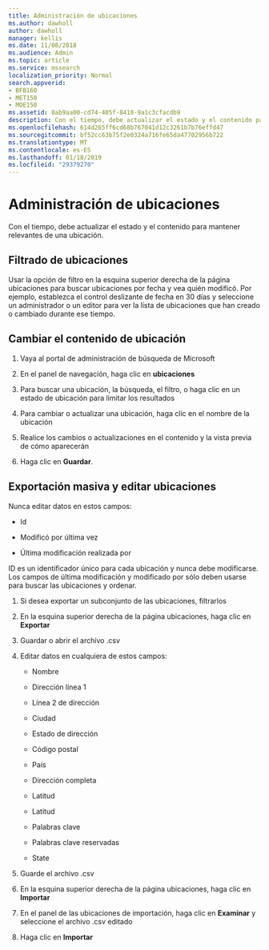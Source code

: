 ```yaml
---
title: Administración de ubicaciones
ms.author: dawholl
author: dawholl
manager: kellis
ms.date: 11/08/2018
ms.audience: Admin
ms.topic: article
ms.service: mssearch
localization_priority: Normal
search.appverid:
- BFB160
- MET150
- MOE150
ms.assetid: 8ab9aa00-cd74-405f-8410-9a1c3cfacdb9
description: Con el tiempo, debe actualizar el estado y el contenido para mantener relevantes de una ubicación.
ms.openlocfilehash: 614d265ff6cd68b767041d12c3261b7b76effd47
ms.sourcegitcommit: bf52cc63b75f2e0324a716fe65da47702956b722
ms.translationtype: MT
ms.contentlocale: es-ES
ms.lasthandoff: 01/18/2019
ms.locfileid: "29379270"
---
```

# <a name="manage-locations"></a>Administración de ubicaciones

Con el tiempo, debe actualizar el estado y el contenido para mantener relevantes de una ubicación. 
  
## <a name="filter-locations"></a>Filtrado de ubicaciones

Usar la opción de filtro en la esquina superior derecha de la página ubicaciones para buscar ubicaciones por fecha y vea quién modificó. Por ejemplo, establezca el control deslizante de fecha en 30 días y seleccione un administrador o un editor para ver la lista de ubicaciones que han creado o cambiado durante ese tiempo.
  
## <a name="change-location-content"></a>Cambiar el contenido de ubicación

1. Vaya al portal de administración de búsqueda de Microsoft
    
2. En el panel de navegación, haga clic en **ubicaciones**
    
3. Para buscar una ubicación, la búsqueda, el filtro, o haga clic en un estado de ubicación para limitar los resultados
    
4. Para cambiar o actualizar una ubicación, haga clic en el nombre de la ubicación
    
5. Realice los cambios o actualizaciones en el contenido y la vista previa de cómo aparecerán 
    
6. Haga clic en **Guardar**.
    
## <a name="bulk-export-and-edit-locations"></a>Exportación masiva y editar ubicaciones

Nunca editar datos en estos campos:
  
- Id
    
- Modificó por última vez
    
- Última modificación realizada por
    
ID es un identificador único para cada ubicación y nunca debe modificarse. Los campos de última modificación y modificado por sólo deben usarse para buscar las ubicaciones y ordenar.
  
1. Si desea exportar un subconjunto de las ubicaciones, filtrarlos
    
2. En la esquina superior derecha de la página ubicaciones, haga clic en **Exportar**
    
3. Guardar o abrir el archivo .csv
    
4. Editar datos en cualquiera de estos campos:
    
   - Nombre
    
   - Dirección línea 1
    
   - Línea 2 de dirección
    
   - Ciudad
    
   - Estado de dirección
    
   - Código postal
    
   - País
    
   - Dirección completa
    
   - Latitud
    
   - Latitud
    
   - Palabras clave
    
   - Palabras clave reservadas
    
   - State
    
5. Guarde el archivo .csv
    
6. En la esquina superior derecha de la página ubicaciones, haga clic en **Importar**
    
7. En el panel de las ubicaciones de importación, haga clic en **Examinar** y seleccione el archivo .csv editado 
    
8. Haga clic en **Importar**

  

